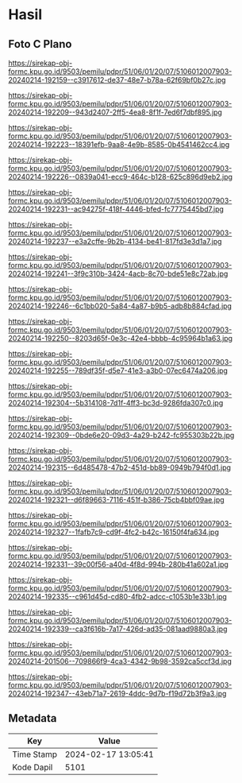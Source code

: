 # Hasil

## Foto C Plano

https://sirekap-obj-formc.kpu.go.id/9503/pemilu/pdpr/51/06/01/20/07/5106012007903-20240214-192159--c3917612-de37-48e7-b78a-62f69bf0b27c.jpg

https://sirekap-obj-formc.kpu.go.id/9503/pemilu/pdpr/51/06/01/20/07/5106012007903-20240214-192209--943d2407-2ff5-4ea8-8f1f-7ed6f7dbf895.jpg

https://sirekap-obj-formc.kpu.go.id/9503/pemilu/pdpr/51/06/01/20/07/5106012007903-20240214-192223--18391efb-9aa8-4e9b-8585-0b4541462cc4.jpg

https://sirekap-obj-formc.kpu.go.id/9503/pemilu/pdpr/51/06/01/20/07/5106012007903-20240214-192226--0839a041-ecc9-464c-b128-625c896d9eb2.jpg

https://sirekap-obj-formc.kpu.go.id/9503/pemilu/pdpr/51/06/01/20/07/5106012007903-20240214-192231--ac94275f-418f-4446-bfed-fc7775445bd7.jpg

https://sirekap-obj-formc.kpu.go.id/9503/pemilu/pdpr/51/06/01/20/07/5106012007903-20240214-192237--e3a2cffe-9b2b-4134-be41-817fd3e3d1a7.jpg

https://sirekap-obj-formc.kpu.go.id/9503/pemilu/pdpr/51/06/01/20/07/5106012007903-20240214-192241--3f9c310b-3424-4acb-8c70-bde51e8c72ab.jpg

https://sirekap-obj-formc.kpu.go.id/9503/pemilu/pdpr/51/06/01/20/07/5106012007903-20240214-192246--6c1bb020-5a84-4a87-b9b5-adb8b884cfad.jpg

https://sirekap-obj-formc.kpu.go.id/9503/pemilu/pdpr/51/06/01/20/07/5106012007903-20240214-192250--8203d65f-0e3c-42e4-bbbb-4c95964b1a63.jpg

https://sirekap-obj-formc.kpu.go.id/9503/pemilu/pdpr/51/06/01/20/07/5106012007903-20240214-192255--789df35f-d5e7-41e3-a3b0-07ec6474a206.jpg

https://sirekap-obj-formc.kpu.go.id/9503/pemilu/pdpr/51/06/01/20/07/5106012007903-20240214-192304--5b314108-7d1f-4ff3-bc3d-9286fda307c0.jpg

https://sirekap-obj-formc.kpu.go.id/9503/pemilu/pdpr/51/06/01/20/07/5106012007903-20240214-192309--0bde6e20-09d3-4a29-b242-fc955303b22b.jpg

https://sirekap-obj-formc.kpu.go.id/9503/pemilu/pdpr/51/06/01/20/07/5106012007903-20240214-192315--6d485478-47b2-451d-bb89-0949b794f0d1.jpg

https://sirekap-obj-formc.kpu.go.id/9503/pemilu/pdpr/51/06/01/20/07/5106012007903-20240214-192321--d6f89663-7116-451f-b386-75cb4bbf09ae.jpg

https://sirekap-obj-formc.kpu.go.id/9503/pemilu/pdpr/51/06/01/20/07/5106012007903-20240214-192327--1fafb7c9-cd9f-4fc2-b42c-16150f4fa634.jpg

https://sirekap-obj-formc.kpu.go.id/9503/pemilu/pdpr/51/06/01/20/07/5106012007903-20240214-192331--39c00f56-a40d-4f8d-994b-280b41a602a1.jpg

https://sirekap-obj-formc.kpu.go.id/9503/pemilu/pdpr/51/06/01/20/07/5106012007903-20240214-192335--c961d45d-cd80-4fb2-adcc-c1053b1e33b1.jpg

https://sirekap-obj-formc.kpu.go.id/9503/pemilu/pdpr/51/06/01/20/07/5106012007903-20240214-192339--ca3f616b-7a17-426d-ad35-081aad9880a3.jpg

https://sirekap-obj-formc.kpu.go.id/9503/pemilu/pdpr/51/06/01/20/07/5106012007903-20240214-201506--709866f9-4ca3-4342-9b98-3592ca5ccf3d.jpg

https://sirekap-obj-formc.kpu.go.id/9503/pemilu/pdpr/51/06/01/20/07/5106012007903-20240214-192347--43eb71a7-2619-4ddc-9d7b-f19d72b3f9a3.jpg


## Metadata

| Key        | Value               |
| ---------- | ------------------- |
| Time Stamp | 2024-02-17 13:05:41 |
| Kode Dapil | 5101                |



